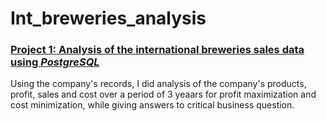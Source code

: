 # Int_breweries_analysis
### [Project 1: Analysis of the international breweries sales data using ***PostgreSQL***](https://github.com/Gbemeegar/International_breweries_analysis)

[](https://github.com/Gbemeegar/International_breweries_analysis/blob/main/Images/beer.jpg)

Using the company's records, I did analysis of the company's products, profit, sales and cost over a period of 3 yeaars for profit maximization and cost minimization, while giving answers to critical business question.

[](https://github.com/Gbemeegar/International_breweries_analysis/blob/main/Images/brew.jpg)
